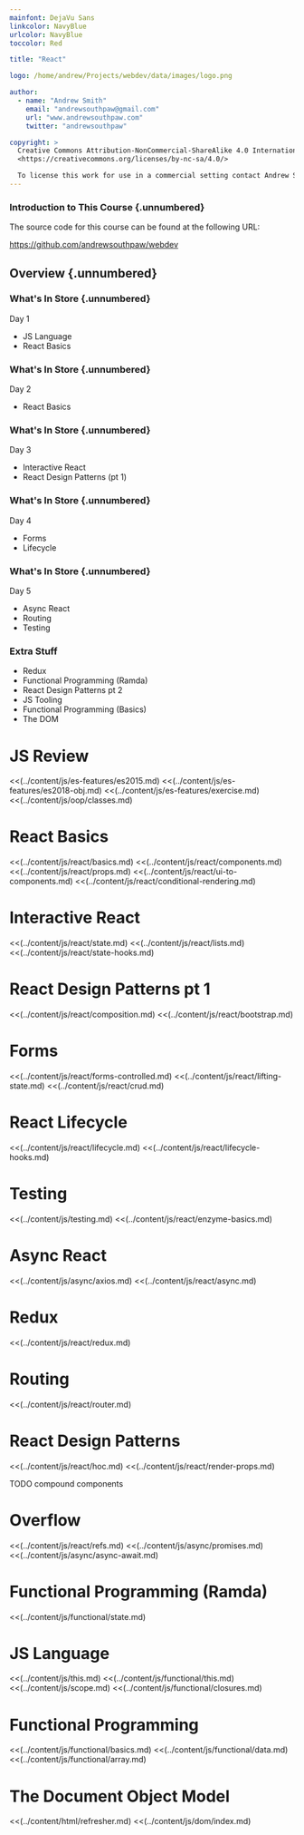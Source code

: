 ```yaml
---
mainfont: DejaVu Sans
linkcolor: NavyBlue
urlcolor: NavyBlue
toccolor: Red

title: "React"

logo: /home/andrew/Projects/webdev/data/images/logo.png

author:
  - name: "Andrew Smith"
    email: "andrewsouthpaw@gmail.com"
    url: "www.andrewsouthpaw.com"
    twitter: "andrewsouthpaw"

copyright: >
  Creative Commons Attribution-NonCommercial-ShareAlike 4.0 International Public License:
  <https://creativecommons.org/licenses/by-nc-sa/4.0/>

  To license this work for use in a commercial setting contact Andrew Smith
---
```


### Introduction to This Course {.unnumbered}

The source code for this course can be found at the following URL:

<https://github.com/andrewsouthpaw/webdev>

## Overview {.unnumbered}

### What's In Store {.unnumbered}

Day 1

* JS Language
* React Basics

### What's In Store {.unnumbered}

Day 2

* React Basics

### What's In Store {.unnumbered}

Day 3

* Interactive React
* React Design Patterns (pt 1)

### What's In Store {.unnumbered}

Day 4

* Forms
* Lifecycle

### What's In Store {.unnumbered}

Day 5

* Async React
* Routing
* Testing

### Extra Stuff

* Redux
* Functional Programming (Ramda)
* React Design Patterns pt 2
* JS Tooling
* Functional Programming (Basics)
* The DOM

# JS Review

<<(../content/js/es-features/es2015.md)
<<(../content/js/es-features/es2018-obj.md)
<<(../content/js/es-features/exercise.md)
<<(../content/js/oop/classes.md)

# React Basics

<<(../content/js/react/basics.md)
<<(../content/js/react/components.md)
<<(../content/js/react/props.md)
<<(../content/js/react/ui-to-components.md)
<<(../content/js/react/conditional-rendering.md)

# Interactive React

<<(../content/js/react/state.md)
<<(../content/js/react/lists.md)
<<(../content/js/react/state-hooks.md)

# React Design Patterns pt 1

<<(../content/js/react/composition.md)
<<(../content/js/react/bootstrap.md)

# Forms

<<(../content/js/react/forms-controlled.md)
<<(../content/js/react/lifting-state.md)
<<(../content/js/react/crud.md)

# React Lifecycle

<<(../content/js/react/lifecycle.md)
<<(../content/js/react/lifecycle-hooks.md)

# Testing

<<(../content/js/testing.md)
<<(../content/js/react/enzyme-basics.md)

# Async React

<<(../content/js/async/axios.md)
<<(../content/js/react/async.md)

# Redux

<<(../content/js/react/redux.md)

# Routing

<<(../content/js/react/router.md)

# React Design Patterns

<<(../content/js/react/hoc.md)
<<(../content/js/react/render-props.md)

<div class="notes">
    TODO compound components
</div>

# Overflow

<<(../content/js/react/refs.md)
<<(../content/js/async/promises.md)
<<(../content/js/async/async-await.md)

# Functional Programming (Ramda)

<<(../content/js/functional/state.md)

# JS Language

<<(../content/js/this.md)
<<(../content/js/functional/this.md)
<<(../content/js/scope.md)
<<(../content/js/functional/closures.md)

# Functional Programming

<<(../content/js/functional/basics.md)
<<(../content/js/functional/data.md)
<<(../content/js/functional/array.md)

# The Document Object Model

<<(../content/html/refresher.md)
<<(../content/js/dom/index.md)
